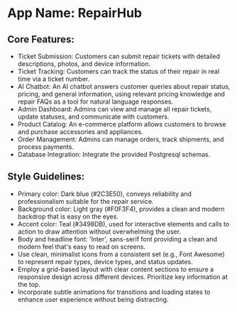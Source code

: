 # **App Name**: RepairHub

## Core Features:

- Ticket Submission: Customers can submit repair tickets with detailed descriptions, photos, and device information.
- Ticket Tracking: Customers can track the status of their repair in real time via a ticket number.
- AI Chatbot: An AI chatbot answers customer queries about repair status, pricing, and general information, using relevant pricing knowledge and repair FAQs as a tool for natural language responses.
- Admin Dashboard: Admins can view and manage all repair tickets, update statuses, and communicate with customers.
- Product Catalog: An e-commerce platform allows customers to browse and purchase accessories and appliances.
- Order Management: Admins can manage orders, track shipments, and process payments.
- Database Integration: Integrate the provided Postgresql schemas.

## Style Guidelines:

- Primary color: Dark blue (#2C3E50), conveys reliability and professionalism suitable for the repair service.
- Background color: Light gray (#F0F3F4), provides a clean and modern backdrop that is easy on the eyes.
- Accent color: Teal (#3498DB), used for interactive elements and calls to action to draw attention without overwhelming the user.
- Body and headline font: 'Inter', sans-serif font providing a clean and modern feel that's easy to read on screens.
- Use clean, minimalist icons from a consistent set (e.g., Font Awesome) to represent repair types, device types, and status updates.
- Employ a grid-based layout with clear content sections to ensure a responsive design across different devices. Prioritize key information at the top.
- Incorporate subtle animations for transitions and loading states to enhance user experience without being distracting.
